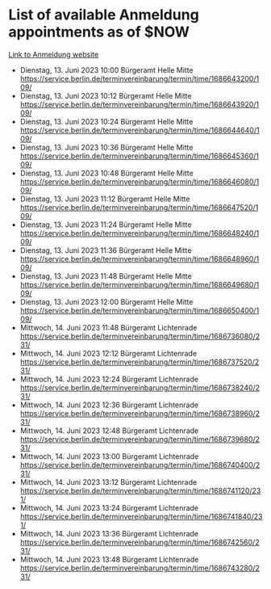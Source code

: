# List of available Anmeldung appointments as of $NOW
[Link to Anmeldung website](https://service.berlin.de/terminvereinbarung/termin/tag.php?termin=1&anliegen[]=120686&dienstleisterlist=122210,122217,327316,122219,327312,122227,327314,122231,327346,122243,327348,122254,122252,329742,122260,329745,122262,329748,122271,327278,122273,327274,122277,327276,330436,122280,327294,122282,327290,122284,327292,122291,327270,122285,327266,122286,327264,122296,327268,150230,329760,122297,327286,122294,327284,122312,329763,122314,329775,122304,327330,122311,327334,122309,327332,317869,122281,327352,122279,329772,122283,122276,327324,122274,327326,122267,329766,122246,327318,122251,327320,122257,327322,122208,327298,122226,327300&herkunft=http%3A%2F%2Fservice.berlin.de%2Fdienstleistung%2F120686%2F)
- Dienstag, 13. Juni 2023 10:00 Bürgeramt Helle Mitte https://service.berlin.de/terminvereinbarung/termin/time/1686643200/109/
- Dienstag, 13. Juni 2023 10:12 Bürgeramt Helle Mitte https://service.berlin.de/terminvereinbarung/termin/time/1686643920/109/
- Dienstag, 13. Juni 2023 10:24 Bürgeramt Helle Mitte https://service.berlin.de/terminvereinbarung/termin/time/1686644640/109/
- Dienstag, 13. Juni 2023 10:36 Bürgeramt Helle Mitte https://service.berlin.de/terminvereinbarung/termin/time/1686645360/109/
- Dienstag, 13. Juni 2023 10:48 Bürgeramt Helle Mitte https://service.berlin.de/terminvereinbarung/termin/time/1686646080/109/
- Dienstag, 13. Juni 2023 11:12 Bürgeramt Helle Mitte https://service.berlin.de/terminvereinbarung/termin/time/1686647520/109/
- Dienstag, 13. Juni 2023 11:24 Bürgeramt Helle Mitte https://service.berlin.de/terminvereinbarung/termin/time/1686648240/109/
- Dienstag, 13. Juni 2023 11:36 Bürgeramt Helle Mitte https://service.berlin.de/terminvereinbarung/termin/time/1686648960/109/
- Dienstag, 13. Juni 2023 11:48 Bürgeramt Helle Mitte https://service.berlin.de/terminvereinbarung/termin/time/1686649680/109/
- Dienstag, 13. Juni 2023 12:00 Bürgeramt Helle Mitte https://service.berlin.de/terminvereinbarung/termin/time/1686650400/109/
- Mittwoch, 14. Juni 2023 11:48 Bürgeramt Lichtenrade https://service.berlin.de/terminvereinbarung/termin/time/1686736080/231/
- Mittwoch, 14. Juni 2023 12:12 Bürgeramt Lichtenrade https://service.berlin.de/terminvereinbarung/termin/time/1686737520/231/
- Mittwoch, 14. Juni 2023 12:24 Bürgeramt Lichtenrade https://service.berlin.de/terminvereinbarung/termin/time/1686738240/231/
- Mittwoch, 14. Juni 2023 12:36 Bürgeramt Lichtenrade https://service.berlin.de/terminvereinbarung/termin/time/1686738960/231/
- Mittwoch, 14. Juni 2023 12:48 Bürgeramt Lichtenrade https://service.berlin.de/terminvereinbarung/termin/time/1686739680/231/
- Mittwoch, 14. Juni 2023 13:00 Bürgeramt Lichtenrade https://service.berlin.de/terminvereinbarung/termin/time/1686740400/231/
- Mittwoch, 14. Juni 2023 13:12 Bürgeramt Lichtenrade https://service.berlin.de/terminvereinbarung/termin/time/1686741120/231/
- Mittwoch, 14. Juni 2023 13:24 Bürgeramt Lichtenrade https://service.berlin.de/terminvereinbarung/termin/time/1686741840/231/
- Mittwoch, 14. Juni 2023 13:36 Bürgeramt Lichtenrade https://service.berlin.de/terminvereinbarung/termin/time/1686742560/231/
- Mittwoch, 14. Juni 2023 13:48 Bürgeramt Lichtenrade https://service.berlin.de/terminvereinbarung/termin/time/1686743280/231/
